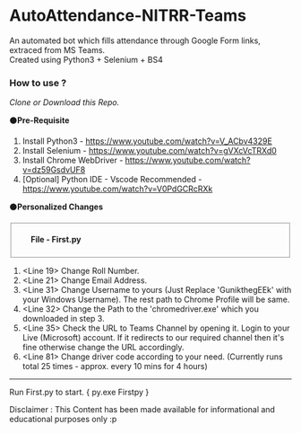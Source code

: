 # AutoAttendance-NITRR-Teams
An automated bot which fills attendance through Google Form links, extraced from MS Teams. <br>
Created using Python3 + Selenium + BS4

<h3>How to use ? </h3>
 
 <i>Clone or Download this Repo. </i>
 
⚫<b>Pre-Requisite </b>

1. Install Python3 - https://www.youtube.com/watch?v=V_ACbv4329E
2. Install Selenium - https://www.youtube.com/watch?v=gVXcVcTRXd0
3. Install Chrome WebDriver - https://www.youtube.com/watch?v=dz59GsdvUF8
4. [Optional] Python IDE - Vscode Recommended -https://www.youtube.com/watch?v=V0PdGCRcRXk 

⚫<b>Personalized Changes</b>
<fieldset>
<ul><b> File - First.py </ul></b>
</fieldset>

1. <Line 19> Change Roll Number.
2. <Line 21> Change Email Address.
3. <Line 31> Change Username to yours (Just Replace 'GunikthegEEk' with your Windows Username). The rest path to Chrome Profile will be same.
4. <Line 32> Change the Path to the 'chromedriver.exe' which you downloaded in step 3.
5. <Line 35> Check the URL to Teams Channel by opening it. Login to your Live (Microsoft) account. If it redirects to our required channel then it's fine otherwise change the URL accordingly.
6. <Line 81> Change driver code according to your need. (Currently runs total 25 times - approx. every 10 mins for 4 hours)

------
Run First.py to start. { py.exe Firstpy }

Disclaimer : This Content has been made available for informational and educational purposes only :p
